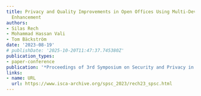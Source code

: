 ```yaml
---
title: Privacy and Quality Improvements in Open Offices Using Multi-Device Speech
  Enhancement
authors:
- Silas Rech
- Mohammad Hassan Vali
- Tom Bäckström
date: '2023-08-19'
# publishDate: '2025-10-20T11:47:37.745380Z'
publication_types:
- paper-conference
publication: '*Proceedings of 3rd Symposium on Security and Privacy in Speech Communication*'
links:
- name: URL
  url: https://www.isca-archive.org/spsc_2023/rech23_spsc.html
---
```

